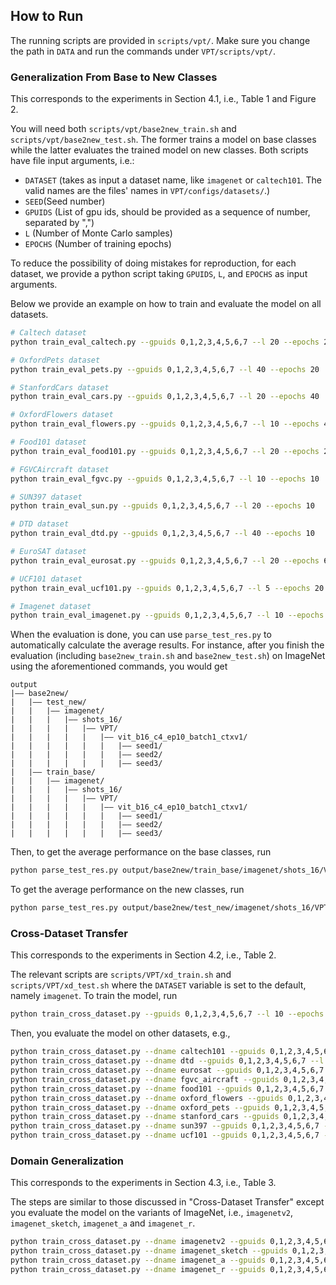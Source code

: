 ## How to Run

The running scripts are provided in `scripts/vpt/`. Make sure you change the path in `DATA` and run the commands under `VPT/scripts/vpt/`.

### Generalization From Base to New Classes

This corresponds to the experiments in Section 4.1, i.e., Table 1 and Figure 2.

You will need both `scripts/vpt/base2new_train.sh` and `scripts/vpt/base2new_test.sh`. The former trains a model on base classes while the latter evaluates the trained model on new classes. Both scripts have file input arguments, i.e.:
* `DATASET` (takes as input a dataset name, like `imagenet` or `caltech101`. The valid names are the files' names in `VPT/configs/datasets/`.)
* `SEED`(Seed number)
* `GPUIDS` (List of gpu ids, should be provided as a sequence of number, separated by ",")
* `L` (Number of Monte Carlo samples)
* `EPOCHS` (Number of training epochs)

To reduce the possibility of doing mistakes for reproduction, for each dataset, we provide a python script taking `GPUIDS`, `L`, and `EPOCHS` as input arguments. 

Below we provide an example on how to train and evaluate the model on all datasets.

```bash
# Caltech dataset
python train_eval_caltech.py --gpuids 0,1,2,3,4,5,6,7 --l 20 --epochs 20

# OxfordPets dataset
python train_eval_pets.py --gpuids 0,1,2,3,4,5,6,7 --l 40 --epochs 20

# StanfordCars dataset
python train_eval_cars.py --gpuids 0,1,2,3,4,5,6,7 --l 20 --epochs 40

# OxfordFlowers dataset
python train_eval_flowers.py --gpuids 0,1,2,3,4,5,6,7 --l 10 --epochs 40

# Food101 dataset
python train_eval_food101.py --gpuids 0,1,2,3,4,5,6,7 --l 20 --epochs 20

# FGVCAircraft dataset
python train_eval_fgvc.py --gpuids 0,1,2,3,4,5,6,7 --l 10 --epochs 10

# SUN397 dataset
python train_eval_sun.py --gpuids 0,1,2,3,4,5,6,7 --l 20 --epochs 10

# DTD dataset
python train_eval_dtd.py --gpuids 0,1,2,3,4,5,6,7 --l 40 --epochs 10

# EuroSAT dataset
python train_eval_eurosat.py --gpuids 0,1,2,3,4,5,6,7 --l 20 --epochs 60

# UCF101 dataset
python train_eval_ucf101.py --gpuids 0,1,2,3,4,5,6,7 --l 5 --epochs 20

# Imagenet dataset
python train_eval_imagenet.py --gpuids 0,1,2,3,4,5,6,7 --l 10 --epochs 10
```

When the evaluation is done, you can use `parse_test_res.py` to automatically calculate the average results. For instance, after you finish the evaluation (including `base2new_train.sh` and `base2new_test.sh`) on ImageNet using the aforementioned commands, you would get

```
output
|–– base2new/
|   |–– test_new/
|   |   |–– imagenet/
|   |   |   |–– shots_16/
|   |   |   |   |–– VPT/
|   |   |   |   |   |–– vit_b16_c4_ep10_batch1_ctxv1/
|   |   |   |   |   |   |–– seed1/
|   |   |   |   |   |   |–– seed2/
|   |   |   |   |   |   |–– seed3/
|   |–– train_base/
|   |   |–– imagenet/
|   |   |   |–– shots_16/
|   |   |   |   |–– VPT/
|   |   |   |   |   |–– vit_b16_c4_ep10_batch1_ctxv1/
|   |   |   |   |   |   |–– seed1/
|   |   |   |   |   |   |–– seed2/
|   |   |   |   |   |   |–– seed3/
```

Then, to get the average performance on the base classes, run

```bash
python parse_test_res.py output/base2new/train_base/imagenet/shots_16/VPT/vit_b16_c4_ep10_batch1_ctxv1
```

To get the average performance on the new classes, run

```bash
python parse_test_res.py output/base2new/test_new/imagenet/shots_16/VPT/vit_b16_c4_ep10_batch1_ctxv1 --test-log
```

### Cross-Dataset Transfer

This corresponds to the experiments in Section 4.2, i.e., Table 2.

The relevant scripts are `scripts/VPT/xd_train.sh` and `scripts/VPT/xd_test.sh` where the `DATASET` variable is set to the default, namely `imagenet`. To train the model, run

```bash
python train_cross_dataset.py --gpuids 0,1,2,3,4,5,6,7 --l 10 --epochs 10
```

Then, you evaluate the model on other datasets, e.g.,

```bash
python train_cross_dataset.py --dname caltech101 --gpuids 0,1,2,3,4,5,6,7 --l 10 --epochs 10
python train_cross_dataset.py --dname dtd --gpuids 0,1,2,3,4,5,6,7 --l 10 --epochs 10
python train_cross_dataset.py --dname eurosat --gpuids 0,1,2,3,4,5,6,7 --l 10 --epochs 10
python train_cross_dataset.py --dname fgvc_aircraft --gpuids 0,1,2,3,4,5,6,7 --l 10 --epochs 10
python train_cross_dataset.py --dname food101 --gpuids 0,1,2,3,4,5,6,7 --l 10 --epochs 10
python train_cross_dataset.py --dname oxford_flowers --gpuids 0,1,2,3,4,5,6,7 --l 10 --epochs 10
python train_cross_dataset.py --dname oxford_pets --gpuids 0,1,2,3,4,5,6,7 --l 10 --epochs 10
python train_cross_dataset.py --dname stanford_cars --gpuids 0,1,2,3,4,5,6,7 --l 10 --epochs 10
python train_cross_dataset.py --dname sun397 --gpuids 0,1,2,3,4,5,6,7 --l 10 --epochs 10
python train_cross_dataset.py --dname ucf101 --gpuids 0,1,2,3,4,5,6,7 --l 10 --epochs 10

```

### Domain Generalization

This corresponds to the experiments in Section 4.3, i.e., Table 3.

The steps are similar to those discussed in "Cross-Dataset Transfer" except you evaluate the model on the variants of ImageNet, i.e., `imagenetv2`, `imagenet_sketch`, `imagenet_a` and `imagenet_r`.

```bash
python train_cross_dataset.py --dname imagenetv2 --gpuids 0,1,2,3,4,5,6,7 --l 10 --epochs 10
python train_cross_dataset.py --dname imagenet_sketch --gpuids 0,1,2,3,4,5,6,7 --l 10 --epochs 10
python train_cross_dataset.py --dname imagenet_a --gpuids 0,1,2,3,4,5,6,7 --l 10 --epochs 10
python train_cross_dataset.py --dname imagenet_r --gpuids 0,1,2,3,4,5,6,7 --l 10 --epochs 10

```